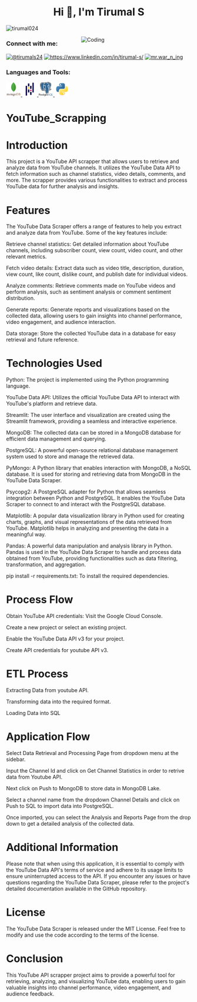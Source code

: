<h1 align="center">Hi 👋, I'm Tirumal S</h1>
<p align="left"> <img src="https://komarev.com/ghpvc/?username=tirumal024&label=Profile%20views&color=0e75b6&style=flat" alt="tirumal024" /> </p>
<img align="right" alt="Coding" width="300" src="https://cdn.dribbble.com/users/1162077/screenshots/3848914/programmer.gif">

<h3 align="left">Connect with me:</h3>
<p align="left">
<a href="https://twitter.com/@tirumals24" target="blank"><img align="center" src="https://raw.githubusercontent.com/rahuldkjain/github-profile-readme-generator/master/src/images/icons/Social/twitter.svg" alt="@tirumals24" height="30" width="40" /></a>
<a href="https://linkedin.com/in/https://www.linkedin.com/in/tirumal-s/" target="blank"><img align="center" src="https://raw.githubusercontent.com/rahuldkjain/github-profile-readme-generator/master/src/images/icons/Social/linked-in-alt.svg" alt="https://www.linkedin.com/in/tirumal-s/" height="30" width="40" /></a>
<a href="https://instagram.com/mr.war_n_ing" target="blank"><img align="center" src="https://raw.githubusercontent.com/rahuldkjain/github-profile-readme-generator/master/src/images/icons/Social/instagram.svg" alt="mr.war_n_ing" height="30" width="40" /></a>
</p>

<h3 align="left">Languages and Tools:</h3>
<p align="left"> <a href="https://www.mongodb.com/" target="_blank" rel="noreferrer"> <img src="https://raw.githubusercontent.com/devicons/devicon/master/icons/mongodb/mongodb-original-wordmark.svg" alt="mongodb" width="40" height="40"/> </a> <a href="https://pandas.pydata.org/" target="_blank" rel="noreferrer"> <img src="https://raw.githubusercontent.com/devicons/devicon/2ae2a900d2f041da66e950e4d48052658d850630/icons/pandas/pandas-original.svg" alt="pandas" width="40" height="40"/> </a> <a href="https://www.postgresql.org" target="_blank" rel="noreferrer"> <img src="https://raw.githubusercontent.com/devicons/devicon/master/icons/postgresql/postgresql-original-wordmark.svg" alt="postgresql" width="40" height="40"/> </a> <a href="https://www.python.org" target="_blank" rel="noreferrer"> <img src="https://raw.githubusercontent.com/devicons/devicon/master/icons/python/python-original.svg" alt="python" width="40" height="40"/> </a> </p>




# YouTube_Scrapping

# Introduction
This project is a YouTube API scrapper that allows users to retrieve and analyze data from YouTube channels. It utilizes the YouTube Data API to fetch information such as channel statistics, video details, comments, and more. The scrapper provides various functionalities to extract and process YouTube data for further analysis and insights.

# Features
The YouTube Data Scraper offers a range of features to help you extract and analyze data from YouTube. Some of the key features include:

Retrieve channel statistics: Get detailed information about YouTube channels, including subscriber count, view count, video count, and other relevant metrics.

Fetch video details: Extract data such as video title, description, duration, view count, like count, dislike count, and publish date for individual videos.

Analyze comments: Retrieve comments made on YouTube videos and perform analysis, such as sentiment analysis or comment sentiment distribution.

Generate reports: Generate reports and visualizations based on the collected data, allowing users to gain insights into channel performance, video engagement, and audience interaction.

Data storage: Store the collected YouTube data in a database for easy retrieval and future reference.

# Technologies Used
Python: The project is implemented using the Python programming language.

YouTube Data API: Utilizes the official YouTube Data API to interact with YouTube's platform and retrieve data.

Streamlit: The user interface and visualization are created using the Streamlit framework, providing a seamless and interactive experience.

MongoDB: The collected data can be stored in a MongoDB database for efficient data management and querying.

PostgreSQL: A powerful open-source relational database management system used to store and manage the retrieved data.

PyMongo: A Python library that enables interaction with MongoDB, a NoSQL database. It is used for storing and retrieving data from MongoDB in the YouTube Data Scraper.

Psycopg2: A PostgreSQL adapter for Python that allows seamless integration between Python and PostgreSQL. It enables the YouTube Data Scraper to connect to and interact with the PostgreSQL database.

Matplotlib: A popular data visualization library in Python used for creating charts, graphs, and visual representations of the data retrieved from YouTube. Matplotlib helps in analyzing and presenting the data in a meaningful way.

Pandas: A powerful data manipulation and analysis library in Python. Pandas is used in the YouTube Data Scraper to handle and process data obtained from YouTube, providing functionalities such as data filtering, transformation, and aggregation.

pip install -r requirements.txt: To install the required dependencies.

# Process Flow
Obtain YouTube API credentials:
Visit the Google Cloud Console.

Create a new project or select an existing project.

Enable the YouTube Data API v3 for your project.

Create API credentials for youtube API v3.

# ETL Process
Extracting Data from youtube API.

Transforming data into the required format.

Loading Data into SQL

# Application Flow
Select Data Retrieval and Processing Page from dropdown menu at the sidebar.

Input the Channel Id and click on Get Channel Statistics in order to retrive data from Youtube API.

Next click on Push to MongoDB to store data in MongoDB Lake.

Select a channel name from the dropdown Channel Details and click on Push to SQL to import data into PostgreSQL.

Once imported, you can select the Analysis and Reports Page from the drop down to get a detailed analysis of the collected data.

# Additional Information
Please note that when using this application, it is essential to comply with the YouTube Data API's terms of service and adhere to its usage limits to ensure uninterrupted access to the API. If you encounter any issues or have questions regarding the YouTube Data Scraper, please refer to the project's detailed documentation available in the GitHub repository.

# License
The YouTube Data Scraper is released under the MIT License. Feel free to modify and use the code according to the terms of the license.

# Conclusion
This YouTube API scrapper project aims to provide a powerful tool for retrieving, analyzing, and visualizing YouTube data, enabling users to gain valuable insights into channel performance, video engagement, and audience feedback.

